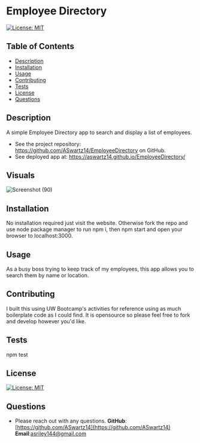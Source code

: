 # Employee Directory

[![License: MIT](https://img.shields.io/badge/License-MIT-yellow.svg)](https://opensource.org/licenses/MIT)

## Table of Contents

- [Description](#description)
- [Installation](#installation)
- [Usage](#usage)
- [Contributing](#contributing)
- [Tests](#test)
- [License](#license)
- [Questions](#questions)

## Description

A simple Employee Directory app to search and display a list of employees.

- See the project repository: https://github.com/ASwartz14/EmployeeDirectory on GitHub.
- See deployed app at: https://aswartz14.github.io/EmployeeDirectory/

## Visuals
![Screenshot (90)](https://user-images.githubusercontent.com/66501008/108611888-eee25b80-7397-11eb-802b-7c6016654641.png)
## Installation

No installation required just visit the website. Otherwise fork the repo and use node package manager to run npm i, then npm start and open your browser to localhost:3000.

## Usage

As a busy boss trying to keep track of my employees, this app allows you to search them by name or location.

## Contributing

I built this using UW Bootcamp's activities for reference using as much boilerplate code as I could find. It is opensource so please feel free to fork and develop however you'd like.

## Tests

npm test

## License

[![License: MIT](https://img.shields.io/badge/License-MIT-yellow.svg)](https://opensource.org/licenses/MIT)

## Questions

- Please reach out with any questions.
  **GitHub**: [https://github.com/ASwartz14](https://github.com/ASwartz14)
  **Email**:asriley144@gmail.com
